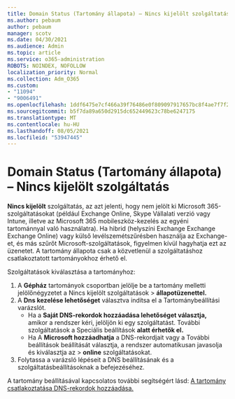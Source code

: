 ```yaml
---
title: Domain Status (Tartomány állapota) – Nincs kijelölt szolgáltatás
ms.author: pebaum
author: pebaum
manager: scotv
ms.date: 04/30/2021
ms.audience: Admin
ms.topic: article
ms.service: o365-administration
ROBOTS: NOINDEX, NOFOLLOW
localization_priority: Normal
ms.collection: Adm_O365
ms.custom:
- "11094"
- "9006491"
ms.openlocfilehash: 1ddf6475e7cf466a39f76486e0f809097917657bc8f4ae7f7f2b516657308f39
ms.sourcegitcommit: b5f7da89a650d2915dc652449623c78be6247175
ms.translationtype: MT
ms.contentlocale: hu-HU
ms.lasthandoff: 08/05/2021
ms.locfileid: "53947445"
---
```

# <a name="domain-status---no-services-selected"></a>Domain Status (Tartomány állapota) – Nincs kijelölt szolgáltatás

**Nincs kijelölt** szolgáltatás, az azt jelenti, hogy nem jelölt ki Microsoft 365-szolgáltatásokat (például Exchange Online, Skype Vállalati verzió vagy Intune, illetve az Microsoft 365 mobileszköz-kezelés az egyéni tartománnyal való használatra). Ha hibrid (helyszíni Exchange Exchange Exchange Online) vagy külső levélszemétszűrésben használja az Exchange-et, és más szűrőt Microsoft-szolgáltatások, figyelmen kívül hagyhatja ezt az üzenetet. A tartomány állapota csak a közvetlenül a szolgáltatáshoz csatlakoztatott tartományokhoz érhető el.

Szolgáltatások kiválasztása a tartományhoz:

1. A **Gépház** tartományok csoportban jelölje be a tartomány melletti jelölőnégyzetet a Nincs kijelölt szolgáltatások  >  [](https://admin.microsoft.com/Adminportal/Home) **állapotüzenettel.**
1. A **Dns kezelése lehetőséget** választva indítsa el a Tartománybeállítási varázslót.
    - Ha a **Saját DNS-rekordok hozzáadása lehetőséget választja,** amikor a rendszer kéri, jelöljön ki egy szolgáltatást. További szolgáltatások a Speciális beállítások **alatt érhetők el.**
    - Ha A **Microsoft hozzáadhatja** a DNS-rekordjait vagy a További beállítások beállítását választja, a rendszer automatikusan javasolja és kiválasztja az  >  **online** szolgáltatásokat.
1. Folytassa a varázsló lépéseit a DNS beállításának és a szolgáltatásbeállításoknak a befejezéséhez.
 
A tartomány beállításával kapcsolatos további segítségért lásd: [A tartomány csatlakoztatása DNS-rekordok hozzáadása.](/microsoft-365/admin/get-help-with-domains/create-dns-records-at-any-dns-hosting-provider)

